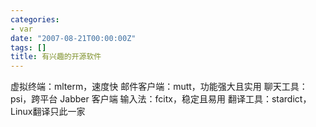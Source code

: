 ```yaml
---
categories:
- var
date: "2007-08-21T00:00:00Z"
tags: []
title: 有兴趣的开源软件
---
```


虚拟终端：mlterm，速度快
邮件客户端：mutt，功能强大且实用
聊天工具：psi，跨平台 Jabber 客户端
输入法：fcitx，稳定且易用
翻译工具：stardict，Linux翻译只此一家
